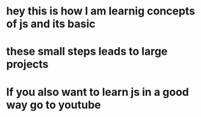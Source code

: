 # hey this is how I am learnig concepts of js and its basic 
# these small steps leads to large projects
# If you also want to learn js in a good way go to youtube 